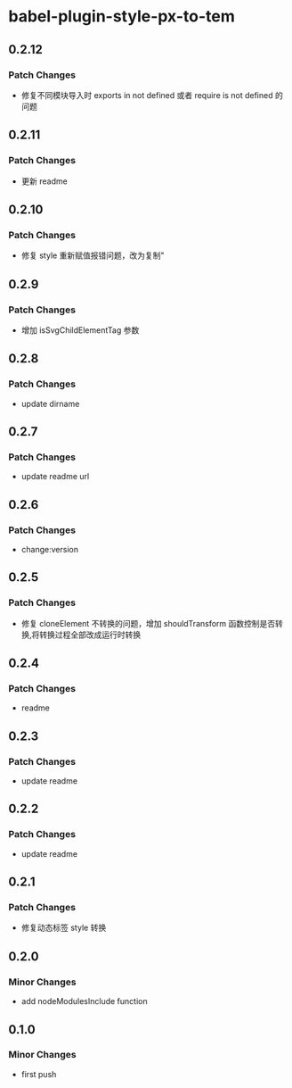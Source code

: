 # babel-plugin-style-px-to-tem

## 0.2.12

### Patch Changes

- 修复不同模块导入时 exports in not defined 或者 require is not defined 的问题

## 0.2.11

### Patch Changes

- 更新 readme

## 0.2.10

### Patch Changes

- 修复 style 重新赋值报错问题，改为复制"

## 0.2.9

### Patch Changes

- 增加 isSvgChildElementTag 参数

## 0.2.8

### Patch Changes

- update dirname

## 0.2.7

### Patch Changes

- update readme url

## 0.2.6

### Patch Changes

- change:version

## 0.2.5

### Patch Changes

- 修复 cloneElement 不转换的问题，增加 shouldTransform 函数控制是否转换,将转换过程全部改成运行时转换

## 0.2.4

### Patch Changes

- readme

## 0.2.3

### Patch Changes

- update readme

## 0.2.2

### Patch Changes

- update readme

## 0.2.1

### Patch Changes

- 修复动态标签 style 转换

## 0.2.0

### Minor Changes

- add nodeModulesInclude function

## 0.1.0

### Minor Changes

- first push
